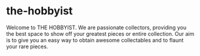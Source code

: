 # the-hobbyist

Welcome to THE HOBBYIST. We are passionate collectors, providing you the best space to show off your greatest pieces or entire collection.
Our aim is to give you an easy way to obtain awesome collectables and to flaunt your rare pieces.


